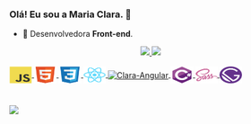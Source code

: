 ### Olá! Eu sou a Maria Clara. 🌸 

- 🧁 Desenvolvedora **Front-end**.

<div align="center">
  <a href="https://github.com/claraeloi">
  <img height="150em" src="https://github-readme-stats.vercel.app/api?username=claraeloi&show_icons=true&theme=omni&include_all_commits=true&count_private=true"/>
  <img height="150em" src="https://github-readme-stats.vercel.app/api/top-langs/?username=claraeloi&layout=compact&langs_count=7&theme=omni"/>
</div>

<div style="display: inline_block"><br>
  <img align="center" alt="Clara-Js" height="30" width="40" src="https://raw.githubusercontent.com/devicons/devicon/master/icons/javascript/javascript-original.svg">
  <img align="center" alt="Clara-HTML" height="30" width="40" src="https://raw.githubusercontent.com/devicons/devicon/master/icons/html5/html5-original.svg">
  <img align="center" alt="Clara-CSS" height="30" width="40" src="https://raw.githubusercontent.com/devicons/devicon/master/icons/css3/css3-original.svg">
  <img align="center" alt="Clara-React" height="30" width="40" src="https://raw.githubusercontent.com/devicons/devicon/master/icons/react/react-original.svg">
  <img align="center" alt="Clara-Angular" height="30" width="40" src="https://www.vectorlogo.zone/logos/angular/angular-icon.svg">
  <img align="center" alt="Clara-Csharp" height="30" width="40" src="https://raw.githubusercontent.com/devicons/devicon/master/icons/csharp/csharp-original.svg">
  <img align="center" alt="Clara-SASS" height="30" width="40" src="https://raw.githubusercontent.com/devicons/devicon/master/icons/sass/sass-original.svg">
  <img align="center" alt="Clara-Gatsby" height="30" width="40" src="https://raw.githubusercontent.com/devicons/devicon/master/icons/gatsby/gatsby-original.svg">
</div>
  
  #

  <a href="https://www.linkedin.com/in/claraeloi/" target="_blank"><img src="https://img.shields.io/badge/-LinkedIn-%230077B5?style=for-the-badge&logo=linkedin&logoColor=white" target="_blank"></a>
